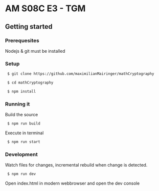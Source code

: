 # AM S08C E3 - TGM

## Getting started

### Prerequesites

Nodejs & git must be installed

### Setup

```bash
 $ git clone https://github.com/maximilianMairinger/mathCryptography
```

```bash
 $ cd mathCryptography
```


```bash
 $ npm install
```

### Running it

Build the source

```bash
 $ npm run build
```

Execute in terminal

```bash
 $ npm run start
```

### Development

Watch files for changes, incremental rebuild when change is detected.

```bash
 $ npm run dev
```

Open index.html in modern webbrowser and open the dev console
